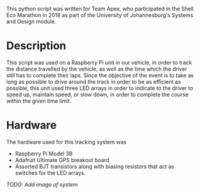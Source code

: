 This python script was written for Team Apex, who participated in the Shell Eco
Marathon in 2018 as part of the University of Johannesburg's Systems and Design
module.

# Description

This script was used on a Raspberry Pi unit in our vehicle, in order to track
the distance travelled by the vehicle, as well as the time which the driver
still has to complete their laps. Since the objective of the event is to take
as long as possible to drive around the track in order to be as efficient as
possible, this unit used three LED arrays in order to indicate to the driver to
speed up, maintain speed, or slow down, in order to complete the course within
the given time limit.

# Hardware

The hardware used for this tracking system was

* Raspberry Pi Model 3B
* Adafruit Ultimate GPS breakout board
* Assorted BJT transistors along with biasing resistors that act as switches
  for the LED arrays.

_TODO: Add image of system_
